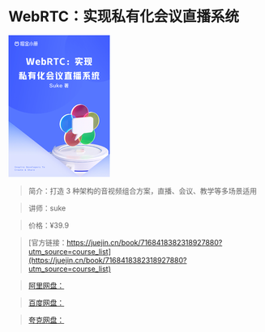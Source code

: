 # WebRTC：实现私有化会议直播系统

![img](../../assets/9601325ddc7d47b09ad6daf90ebc228f~tplv-k3u1fbpfcp-no-mark_280_280_200_280.png)

> 简介：打造 3 种架构的音视频组合方案，直播、会议、教学等多场景适用

> 讲师：suke

> 价格：¥39.9

> [官方链接：https://juejin.cn/book/7168418382318927880?utm_source=course_list](https://juejin.cn/book/7168418382318927880?utm_source=course_list)

> [阿里网盘：]()

> [百度网盘：]()

> [夸克网盘：]()
